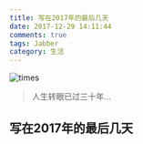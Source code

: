 ```yaml
---
title: 写在2017年的最后几天
date: 2017-12-29 14:11:44
comments: true
tags: Jabber
category: 生活
---
```

![times](/images/times.jpg "post-cover")

> 人生转眼已过三十年...

## 写在2017年的最后几天


